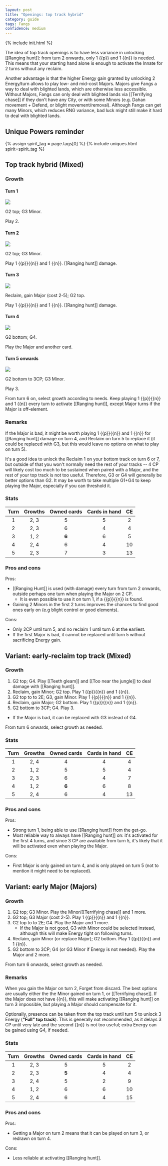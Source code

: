 ```yaml
---  
layout: post  
title: "Openings: top track hybrid"  
category: guide  
tags: Fangs  
confidence: medium
---
```

{% include init.html %}

The idea of top track openings is to have less variance in unlocking [[Ranging hunt]]: from turn 2 onwards, only 1 {{p}} and 1 {{n}} is needed. This means that your starting hand alone is enough to activate the Innate for 2 turns without any reclaim.

Another advantage is that the higher Energy gain granted by unlocking 2 Energy/turn allows to play low- and mid-cost Majors. Majors give Fangs a way to deal with blighted lands, which are otherwise less accessible. Without Majors, Fangs can only deal with blighted lands via [[Terrifying chase]] if they don't have any City, or with some Minors (e.g. Dahan movement + Defend, or blight movement/removal). Although Fangs can get many Minors, which reduces RNG variance, bad luck might still make it hard to deal with blighted lands.

## Unique Powers reminder

{% assign spirit_tag = page.tags[0] %}
{% include uniques.html spirit=spirit_tag %}

## Top track hybrid (Mixed)

### Growth

#### Turn 1

![](/assets/images/Fangs%201-0.png)

G2 top; G3 Minor.

Play 2.

#### Turn 2

![](/assets/images/Fangs%202-0.png)

G2 top; G3 Minor. 

Play 1 {{p}}{{n}} and 1 {{n}}. [[Ranging hunt]] damage.

#### Turn 3

![](/assets/images/Fangs%203-0.png)

Reclaim, gain Major (cost 2-5); G2 top. 

Play 1 {{p}}{{n}} and 1 {{n}}. [[Ranging hunt]] damage.

#### Turn 4

![](/assets/images/Fangs%203-1.png)

G2 bottom; G4.

Play the Major and another card.

#### Turn 5 onwards

![](/assets/images/Fangs%203-2.png)

G2 bottom to 3CP; G3 Minor.

Play 3.

From turn 6 on, select growth according to needs. Keep playing 1 {{p}}{{n}} and 1 {{n}} every turn to activate [[Ranging hunt]], except Major turns if the Major is off-element.

### Remarks

If the Major is bad, it might be worth playing 1 {{p}}{{n}} and 1 {{n}} for [[Ranging hunt]] damage on turn 4, and Reclaim on turn 5 to replace it (it could be replaced with G3, but this would leave no options on what to play on turn 5).

It's a good idea to unlock the Reclaim 1 on your bottom track on turn 6 or 7, but outside of that you won't normally need the rest of your tracks -- 4 CP will likely cost too much to be sustained when paired with a Major, and the rest of your top track is not too useful. Therefore, G3 or G4 will generally be better options than G2. It may be worth to take multiple G1+G4 to keep playing the Major, especially if you can threshold it.

### Stats

Turn | Growths | Owned cards | Cards in hand | CE
:--: | :--: | :--: | :--: | :--: 
1 | 2, 3 |   5   | 5 | 2
2 | 2, 3 |   6   | 4 | 4
3 | 1, 2 | **6** | 6 | 5
4 | 2, 4 |   6   | 4 | 10
5 | 2, 3 |   7   | 3 | 13

### Pros and cons

Pros: 

- [[Ranging Hunt]] is used (with damage) every turn from turn 2 onwards, outside perhaps one turn when playing the Major on 2 CP.
  - It is even possible to use it on turn 1, if a {{p}}{{n}} is found.
- Gaining 2 Minors in the first 2 turns improves the chances to find good ones early on (e.g blight control or good elements).

Cons:

- Only 2CP until turn 5, and no reclaim 1 until turn 6 at the earliest.
- If the first Major is bad, it cannot be replaced until turn 5 without sacrificing Energy gain.


## Variant: early-reclaim top track (Mixed)

### Growth

1. G2 top; G4. Play [[Teeth gleam]] and [[Too near the jungle]] to deal damage with [[Ranging hunt]].
2. Reclaim, gain Minor; G2 top. Play 1 {{p}}{{n}} and 1 {{n}}.
3. G2 top to to 2E; G3, gain Minor. Play 1 {{p}}{{n}} and 1 {{n}}.   
4. Reclaim, gain Major; G2 bottom. Play 1 {{p}}{{n}} and 1 {{n}}.
5. G2 bottom to 3CP; G4. Play 3.
  - If the Major is bad, it can be replaced with G3 instead of G4.
   
From turn 6 onwards, select growth as needed.


### Stats

Turn | Growths | Owned cards | Cards in hand | CE
:--: | :--: | :--: | :--: | :--: 
1 | 2, 4 |   4   | 4 | 4
2 | 1, 2 |   5   | 5 | 4
3 | 2, 3 |   6   | 4 | 7
4 | 1, 2 | **6** | 6 | 8
5 | 2, 4 |   6   | 4 | 13

### Pros and cons

Pros:

- Strong turn 1, being able to use [[Ranging hunt]] from the get-go.
- Most reliable way to always have [[Ranging hunt]] on: it's activated for the first 4 turns, and since 3 CP are available from turn 5, it's likely that it will be activated even when playing the Major.

Cons:

- First Major is only gained on turn 4, and is only played on turn 5 (not to mention it might need to be replaced).


## Variant: early Major (Majors)

### Growth

1. G2 top; G3 Minor. Play the Minor/[[Terrifying chase]] and 1 more.
2. G2 top; G3 Major (cost 2-5). Play 1 {{p}}{{n}} and 1 {{n}}.
3. G2 top to to 2E; G4. Play the Major and 1 more.
   - If the Major is not good, G3 with Minor could be selected instead, although this will make Energy tight on following turns.   
5. Reclaim, gain Minor (or replace Major); G2 bottom. Play 1 {{p}}{{n}} and 1 {{n}}.
6. G2 bottom to 3CP; G4 (or G3 Minor if Energy is not needed). Play the Major and 2 more.
   
From turn 6 onwards, select growth as needed.

### Remarks

When you gain the Major on turn 2, Forget from discard. The best options are usually either the the Minor gained on turn 1, or [[Terrifying chase]]. If the Major does not have {{n}}, this will make activating [[Ranging hunt]] on turn 3 impossible, but playing a Major should compensate for it.

Optionally, presence can be taken from the top track until turn 5 to unlock 3 Energy (**"Full" top track**). This is generally not recommended, as it delays 3 CP until very late and the second {{n}} is not too useful; extra Energy can be gained using G4, if needed.

### Stats

Turn | Growths | Owned cards | Cards in hand | CE
:--: | :--: | :--: | :--: | :--: 
1 | 2, 3 |   5   | 5 | 2
2 | 2, 3 | **5** | 4 | 4
3 | 2, 4 |   5   | 2 | 9
4 | 1, 2 |   6   | 6 | 10
5 | 2, 4 |   6   | 4 | 15

### Pros and cons

Pros:

- Getting a Major on turn 2 means that it can be played on turn 3, or redrawn on turn 4.

Cons:

- Less reliable at activating [[Ranging hunt]].
